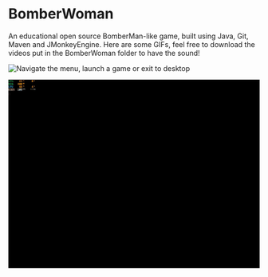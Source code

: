 # BomberWoman
An educational open source BomberMan-like game, built using Java, Git, Maven and JMonkeyEngine.
Here are some GIFs, feel free to download the videos put in the BomberWoman folder to have the sound!

![Navigate the menu, launch a game or exit to desktop](BomberWoman/menu.gif)

![Move, pose bombs, grab power-ups, break things & defeat your enemies!](BomberWoman/game.gif)
